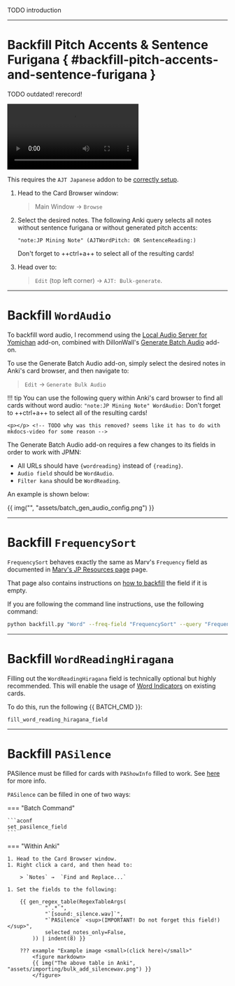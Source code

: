 
TODO introduction

---

# Backfill Pitch Accents & Sentence Furigana { #backfill-pitch-accents-and-sentence-furigana }

TODO outdated! rerecord!

![type:video](assets/importing/batch_editing.mp4)

This requires the `AJT Japanese` addon to be [correctly setup](setupanki.md#ajt-japanese).

1. Head to the Card Browser window:

    > Main Window →  `Browse`

2. Select the desired notes.
    The following Anki query selects all notes without sentence furigana or without generated pitch accents:
    ```
    "note:JP Mining Note" (AJTWordPitch: OR SentenceReading:)
    ```
    Don't forget to ++ctrl+a++ to select all of the resulting cards!

3. Head over to:

    > `Edit` (top left corner) →  `AJT: Bulk-generate`.

---

# Backfill `WordAudio`

To backfill word audio, I recommend using the
[Local Audio Server for Yomichan](https://github.com/themoeway/local-audio-yomichan) add-on,
combined with DillonWall's
[Generate Batch Audio](https://github.com/DillonWall/generate-batch-audio-anki-addon) add-on.

To use the Generate Batch Audio add-on, simply select the desired notes in Anki's card browser,
and then navigate to:

> `Edit` →  `Generate Bulk Audio`

!!! tip
    You can use the following query within Anki's card browser to find all cards without word audio:
    ```
    "note:JP Mining Note" WordAudio:
    ```
    Don't forget to ++ctrl+a++ to select all of the resulting cards!

    <p></p> <!-- TODO why was this removed? seems like it has to do with mkdocs-video for some reason -->

The Generate Batch Audio add-on requires a few changes to its fields in order to work with JPMN:

- All URLs should have `{wordreading}` instead of `{reading}`.
- `Audio field` should be `WordAudio`.
- `Filter kana` should be `WordReading`.

An example is shown below:

{{ img("", "assets/batch_gen_audio_config.png") }}

---

# Backfill `FrequencySort`

`FrequencySort` behaves exactly the same as Marv's `Frequency` field as documented in
[Marv's JP Resources page](https://github.com/MarvNC/JP-Resources#sorting-mined-anki-cards-by-frequency)
page.

That page also contains instructions on
[how to backfill](https://github.com/MarvNC/JP-Resources#backfilling-old-cards)
the field if it is empty.

If you are following the command line instructions, use the following command:
```bash
python backfill.py "Word" --freq-field "FrequencySort" --query "FrequencySort: \"note:JP Mining Note\""
```


---

# Backfill `WordReadingHiragana`

Filling out the `WordReadingHiragana` field is technically optional but highly recommended.
This will enable the usage of [Word Indicators](ui.md#word-indicators)
on existing cards.

To do this, run the following {{ BATCH_CMD }}:
```aconf
fill_word_reading_hiragana_field
```

---

# Backfill `PASilence`

PASilence must be filled for cards with `PAShowInfo` filled to work.
See [here](faq.md#what-is-the-point-of-the-pasilence-field) for more info.

`PASilence` can be filled in one of two ways:

=== "Batch Command"

    ```aconf
    set_pasilence_field
    ```

=== "Within Anki"

    1. Head to the Card Browser window.
    1. Right click a card, and then head to:

        > `Notes` →  `Find and Replace...`

    1. Set the fields to the following:

        {{ gen_regex_table(RegexTableArgs(
                "`.*`",
                "`[sound:_silence.wav]`",
                "`PASilence` <sup>(IMPORTANT! Do not forget this field!)</sup>",
                selected_notes_only=False,
            )) | indent(8) }}

        ??? example "Example image <small>(click here)</small>"
            <figure markdown>
            {{ img("The above table in Anki", "assets/importing/bulk_add_silencewav.png") }}
            </figure>


